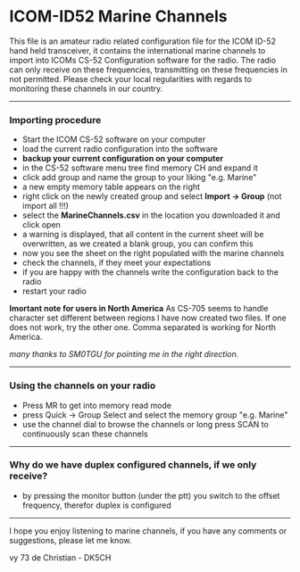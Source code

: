 # ICOM-ID52 Marine Channels

This file is an amateur radio related configuration file for the ICOM ID-52 hand held transceiver, it
contains the international marine channels to import into ICOMs CS-52 Configuration software for the radio.
The radio can only receive on these frequencies, transmitting on these frequencies in not permitted.
Please check your local regularities with regards to monitoring these channels in our country.

* * *

### Importing procedure

- Start the ICOM CS-52 software on your computer
- load the current radio configuration into the software
- **backup your current configuration on your computer**
- in the CS-52 software menu tree find memory CH and expand it
- click add group and name the group to your liking "e.g. Marine"
- a new empty memory table appears on the right
- right click on the newly created group and select **Import -> Group** (not import all !!!)
- select the **MarineChannels.csv** in the location you downloaded it and click open
- a warning is displayed, that all content in the current sheet will be overwritten, as we created a blank group, you can confirm this
- now you see the sheet on the right populated with the marine channels
- check the channels, if they meet your expectations
- if you are happy with the channels write the configuration back to the radio
- restart your radio

**Imortant note for users in North America**
As CS-705 seems to handle character set different between regions I have now created two files. If one does not work, try the other one. Comma separated is working for North America.

*many thanks to SM0TGU for pointing me in the right direction.*

* * *

### Using the channels on your radio

- Press MR to get into memory read mode
- press Quick -> Group Select and select the memory group "e.g. Marine"
- use the channel dial to browse the channels or long press SCAN to continuously scan these channels

* * *

### Why do we have duplex configured channels, if we only receive?

- by pressing the monitor button (under the ptt) you switch to the offset frequency, therefor duplex is configured

* * *

I hope you enjoy listening to marine channels, if you have any comments or suggestions, please let me know.

vy 73 de Christian - DK5CH
